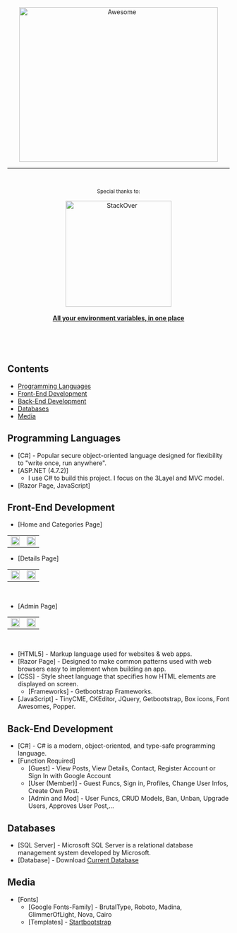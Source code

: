<div align="center">
	<img width="450" height="350" src="https://i.pinimg.com/originals/6b/9d/02/6b9d021aa99cf1a884c779516c6d3869.gif" alt="Awesome">
	<hr>
	<br>
	<p>
		<sup>Special thanks to:</sup>
		<br>
		<a href="https://stackoverflow.com/">
			<div>
				<img src="https://external-content.duckduckgo.com/iu/?u=https%3A%2F%2Fappharbor.com%2Fassets%2Fimages%2Fstackoverflow-logo.png&f=1&nofb=1" width="240" alt="StackOver">
			</div>
			<br>
			<b>All your environment variables, in one place</b>
		</a>
	</p>
	<br>
	<br>
	<br>
</div>


## Contents

- [Programming Languages](#programming-languages)
- [Front-End Development](#front-end-development)
- [Back-End Development](#back-end-development)
- [Databases](#databases)
- [Media](#media)

## Programming Languages

- [C#] - Popular secure object-oriented language designed for flexibility to "write once, run anywhere".
- [ASP.NET (4.7.2)]
	- I use C# to build this project. I focus on the 3Layel and MVC model.
- [Razor Page, JavaScript]

## Front-End Development
- [Home and Categories Page]<br>
<table width="100%">
	<tr>
		<td valign="top" width="50%">
  			<img src="https://i.ibb.co/Hgg8mcD/Home-Page.png" width="100%"/>
		</td>
		<td valign="top" width="50%">
			<img src="https://i.ibb.co/qyJHzvf/Categories.png" width="100%"/>
		</td>
	</tr>
</table>

- [Details Page]<br>
<table width="100%">
	<tr>
		<td valign="top" width="50%">
  			<img src="https://i.ibb.co/wNhpfx5/Detail1.png" width="100%"/>
		</td>
		<td valign="top" width="50%">
			<img src="https://i.ibb.co/682Mg3T/Detail2.png" width="100%"/>
		</td>
	</tr>
</table>
<br>
  
- [Admin Page]<br>
<table width="100%">
	<tr>
		<td valign="top" width="50%">
  			<img src="https://i.ibb.co/8xFSTp0/Admin1.png" width="100%"/>
		</td>
		<td valign="top" width="50%">
			<img src="https://i.ibb.co/BT6Nkqg/Admin2.png" width="100%"/>
		</td>
	</tr>
</table>
<br>

- [HTML5] - Markup language used for websites & web apps.
- [Razor Page] - Designed to make common patterns used with web browsers easy to implement when building an app.
- [CSS] - Style sheet language that specifies how HTML elements are displayed on screen.
	- [Frameworks] - Getbootstrap Frameworks.
- [JavaScript] - TinyCME, CKEditor, JQuery, Getbootstrap, Box icons, Font Awesomes, Popper.

## Back-End Development

- [C#] - C# is a modern, object-oriented, and type-safe programming language.
- [Function Required] 
	- [Guest] - View Posts, View Details, Contact, Register Account or Sign In with Google Account 
	- [User (Member)] - Guest Funcs,  Sign in, Profiles, Change User Infos, Create Own Post.
	- [Admin and Mod] - User Funcs, CRUD Models, Ban, Unban, Upgrade Users, Approves User Post,...

## Databases

- [SQL Server] - Microsoft SQL Server is a relational database management system developed by Microsoft.
- [Database] - Download [Current Database](https://drive.google.com/drive/folders/1c_x7QP7ac08VcRHbM9e3_4m0Ts8aE8kL?usp=sharing)

## Media

- [Fonts]
	- [Google Fonts-Family] - BrutalType, Roboto, Madina, GlimmerOfLight, Nova, Cairo
	- [Templates] - [Startbootstrap](https://startbootstrap.com/theme/clean-blog)

